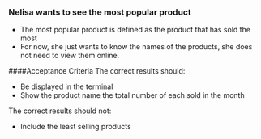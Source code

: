 ### Nelisa wants to see the most popular product

* The most popular product is defined as the product that has sold the most
* For now, she just wants to know the names of the products, she does not need to view them online.
 
####Acceptance Criteria
The correct results should:
* Be displayed in the terminal
* Show the product name the total number of each sold in the month
 
The correct results should not:
* Include the least selling products

